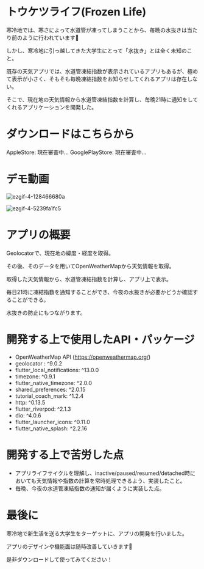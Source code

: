
# トウケツライフ(Frozen Life)

寒冷地では、寒さによって水道管が凍ってしまうことから、毎晩の水抜きは当たり前のように行われています🚰

しかし、寒冷地に引っ越してきた大学生にとって「水抜き」とは全く未知のこと。

既存の天気アプリでは、水道管凍結指数が表示されているアプリもあるが、極めて表示が小さく、そもそも毎晩凍結指数をお知らせしてくれるアプリは存在しない。

そこで、現在地の天気情報から水道管凍結指数を計算し、毎晩21時に通知をしてくれるアプリケーションを開発した。

# ダウンロードはこちらから
AppleStore: 現在審査中...
GooglePlayStore: 現在審査中...

# デモ動画

![ezgif-4-128466680a](https://user-images.githubusercontent.com/74311952/211473419-b025e790-b6ef-4799-a3ef-f08524b83d66.gif)

![ezgif-4-5239fa1fc5](https://user-images.githubusercontent.com/74311952/211474547-d7569275-aa13-41b3-8759-782b5105a08b.gif)


# アプリの概要

Geolocatorで、現在地の緯度・経度を取得。

その後、そのデータを用いてOpenWeatherMapから天気情報を取得。

取得した天気情報から、水道管凍結指数を計算し、アプリ上で表示。

毎日21時に凍結指数を通知することができ、今夜の水抜きが必要かどうか確認することができる。

水抜きの防止にもつながります。

# 開発する上で使用したAPI・パッケージ

* OpenWeatherMap API (https://openweathermap.org/)
* geolocator : ^9.0.2
* flutter_local_notifications: ^13.0.0
* timezone: ^0.9.1
* flutter_native_timezone: ^2.0.0
* shared_preferences: ^2.0.15
* tutorial_coach_mark: ^1.2.4
* http: ^0.13.5
* flutter_riverpod: ^2.1.3
* dio: ^4.0.6
* flutter_launcher_icons: ^0.11.0
* flutter_native_splash: ^2.2.16

# 開発する上で苦労した点

* アプリライフサイクルを理解し、inactive/paused/resumed/detached時においても天気情報や指数の計算を常時処理できるよう、実装したこと。
* 毎晩、今夜の水道管凍結指数の通知が届くように実装した点。

# 最後に

寒冷地で新生活を送る大学生をターゲットに、アプリの開発を行いました。

アプリのデザインや機能面は随時改善していきます🚰

是非ダウンロードして使ってみてください！